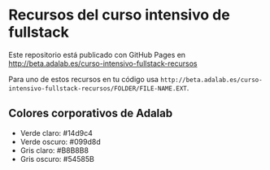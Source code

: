 # Recursos del curso intensivo de fullstack

Este repositorio está publicado con GitHub Pages en http://beta.adalab.es/curso-intensivo-fullstack-recursos

Para uno de estos recursos en tu código usa `http://beta.adalab.es/curso-intensivo-fullstack-recursos/FOLDER/FILE-NAME.EXT`.

## Colores corporativos de Adalab

- Verde claro: #14d9c4
- Verde oscuro: #099d8d
- Gris claro: #B8B8B8
- Gris oscuro: #54585B
